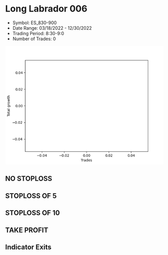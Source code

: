 # Long Labrador 006 
- Symbol: ES_830-900
- Date Range: 03/18/2022 - 12/30/2022
- Trading Period: 8:30-9:0
- Number of Trades: 0

![Plot](LongLabrador006ES_830-900.png)
## NO STOPLOSS














## STOPLOSS OF 5














## STOPLOSS OF 10














## TAKE PROFIT











## Indicator Exits


